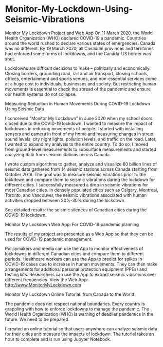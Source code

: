 # Monitor-My-Lockdown-Using-Seismic-Vibrations


Monitor My Lockdown Project and Web App
On 11 March 2020, the World Health Organization (WHO) declared COVID-19 a pandemic. Countries around the world rushed to declare various states of emergencies. Canada was no different. By 19 March 2020, all Canadian provinces and territories had enforced some forms of lockdowns, and the Canada-US border was shut.

Lockdowns are difficult decisions to make – politically and economically. Closing borders, grounding road, rail and air transport, closing schools, offices, entertainment and sports venues, and non-essential services come at a huge cost to individuals, businesses and society. But restricting human movements is essential to check the spread of the pandemic and ensure our health systems do not collapse.

Measuring Reduction in Human Movements During COVID-19 Lockdown Using Seismic Data

I conceived “Monitor My Lockdown” in June 2020 when my school doors closed due to the COVID-19 lockdown. I wanted to measure the impact of lockdowns in reducing movements of people. I started with installing sensors and camera in front of my home and measuring changes in street sound levels, city night lights, pollution levels, and traffic on the road. Later, I wanted to expand my analysis to the entire country. To do so, I moved from ground-level measurements to subsurface measurements and started analyzing data from seismic stations across Canada.

I wrote custom algorithms to gather, analyze and visualize 80 billion lines of seismic data gathered from 14 seismic stations across Canada starting from October 2019. The goal was to measure seismic vibrations prior to the lockdown and compare them to seismic vibrations during the lockdown for different cities. I successfully measured a drop in seismic vibrations for most Canadian cities. In densely populated cities such as Calgary, Montreal, Toronto, and Vancouver, the seismic vibrations associated with human activities dropped between 20%-30% during the lockdown.

See detailed results: the seismic silences of Canadian cities during the COVID-19 lockdown.

Monitor My Lockdown Web App: For COVID-19 pandemic planning

The results of my project are presented as a Web App so that they can be used for COVID-19 pandemic management.

Policymakers and media can use the App to monitor effectiveness of lockdowns in different Canadian cities and compare them to different periods.
Healthcare workers can use the App to predict for spikes in COVID-19 cases due to increase in human movements. They can then make arrangements for additional personal protection equipment (PPEs) and testing kits.
Researchers can use the App to extract seismic vibrations over different frequencies.
View the Web App: http://www.MonitorMyLockdown.com

Monitor My Lockdown Online Tutorial: from Canada to the World

The pandemic does not respect national boundaries. Every country is grappling with how to enforce lockdowns to manage the pandemic. The World Health Organization (WHO) is warning of deadlier pandemics in the future. We need to be prepared.

I created an online tutorial so that users anywhere can analyze seismic data for their cities and measure the impacts of lockdown. The tutorial takes an hour to complete and is run using Jupyter Notebook.

